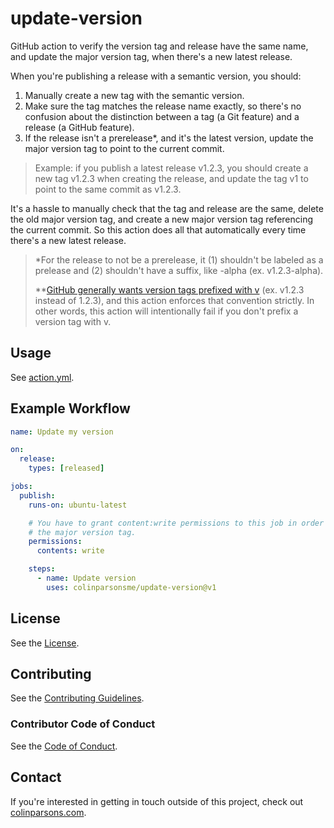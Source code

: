 # update-version

GitHub action to verify the version tag and release have the same name, and
update the major version tag, when there's a new latest release.

When you're publishing a release with a semantic version, you should:

1. Manually create a new tag with the semantic version.
2. Make sure the tag matches the release name exactly, so there's no confusion
   about the distinction between a tag (a Git feature) and a release (a GitHub
   feature).
3. If the release isn't a prerelease\*, and it's the latest version, update the
   major version tag to point to the current commit.

> Example: if you publish a latest release v1.2.3, you should create a new tag
> v1.2.3 when creating the release, and update the tag v1 to point to the same
> commit as v1.2.3.

It's a hassle to manually check that the tag and release are the same, delete
the old major version tag, and create a new major version tag referencing the
current commit. So this action does all that automatically every time there's a
new latest release.

> \*For the release to not be a prerelease, it (1) shouldn't be labeled as a
> prelease and (2) shouldn't have a suffix, like -alpha (ex. v1.2.3-alpha).
>
> \*\*[GitHub generally wants version tags prefixed with v](https://docs.github.com/en/actions/creating-actions/about-custom-actions#using-tags-for-release-management)
> (ex. v1.2.3 instead of 1.2.3), and this action enforces that convention
> strictly. In other words, this action will intentionally fail if you don't
> prefix a version tag with v.

## Usage

See [action.yml](action.yml).

## Example Workflow

```yaml
name: Update my version

on:
  release:
    types: [released]

jobs:
  publish:
    runs-on: ubuntu-latest

    # You have to grant content:write permissions to this job in order to update
    # the major version tag.
    permissions:
      contents: write

    steps:
      - name: Update version
        uses: colinparsonsme/update-version@v1
```

## License

See the [License](LICENSE).

## Contributing

See the [Contributing Guidelines](CONTRIBUTING.md).

### Contributor Code of Conduct

See the [Code of Conduct](CODE-OF-CONDUCT.md).

## Contact

If you're interested in getting in touch outside of this project, check out
[colinparsons.com](https://colinparsons.com).
